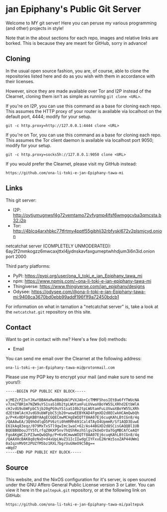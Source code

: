 # jan Epiphany's Public Git Server

Welcome to MY git server! Here you can peruse my various programming (and other)
projects in style!

Note that in the about sections for each repo, images and relative links are
borked. This is because they are meant for GitHub, sorry in advance!

## Cloning

In the usual open source fashion, you are, of course, able to clone the
repositories listed here and do as you wish with them in accordance with their
licenses.

However, since they are made available over Tor and I2P instead of the Clearnet,
cloning them isn't as simple as running `git clone <URL>`.

If you're on I2P, you can use this command as a base for cloning each repo. This
assumes the HTTP proxy of your router is available via localhost on the default
port, 4444; modify for your setup.

```
git -c http.proxy=http://127.0.0.1:4444 clone <URL>
```

If you're on Tor, you can use this command as a base for cloning each repo. This
assumes the Tor client daemon is available via localhost port 9050; modify for
your setup.

```
git -c http.proxy=socks5h://127.0.0.1:9050 clone <URL>
```

If you would prefer the Clearnet, please visit my GitHub instead:

```
https://github.com/ona-li-toki-e-jan-Epiphany-tawa-mi
```

## Links

This git server:

- I2P: http://oytjumugnwsf4g72vemtamo72vfvgmp4lfsf6wmggcvba3qmcsta.b32.i2p
- Tor: http://4blcq4arxhbkc77tfrtmy4pptf55gjbhlj32rbfyskl672v2plsmjcyd.onion

netcatchat server (COMPLETELY UNMODERATED): 6ay2f2mmkogzz6mwcaxjttxl4jydnskavfaxgumeptwhhdjum3i6n3id.onion port 2000

Third party platforms:

- PyPI: https://pypi.org/user/ona_li_toki_e_jan_Epiphany_tawa_mi
- npm: https://www.npmjs.com/~ona-li-toki-e-jan-epiphany-tawa-mi
- Thingiverse: https://www.thingiverse.com/jan_epiphany/designs
- Odysee: https://odysee.com/@ona-li-toki-e-jan-Epiphany-tawa-mi:9408ca3670bd0ebb99addf196f1f9a72450bdcb1

For information on what in tarnation a "netcatchat server" is, take a look at
the `netcatchat.git` repository on this site.

## Contact

Want to get in contact with me? Here's a few (lol) methods:

- Email

You can send me email over the Clearnet at the following address:

```
ona-li-toki-e-jan-Epiphany-tawa-mi@protonmail.com
```

Please use my PGP key to encrypt your mail (and make sure to send me yours!):

```
-----BEGIN PGP PUBLIC KEY BLOCK-----

xjMEZcPZ3xYJKwYBBAHaRw8BAQdAlPVXJAb+CcTMMF5hosIEtBa6fYTWUcNA
v7zmZfBR1m7NZW9uYS1saS10b2tpLWUtamFuLUVwaXBoYW55LXRhd2EtbWlA
cHJvdG9ubWFpbC5jb20gPG9uYS1saS10b2tpLWUtamFuLUVwaXBoYW55LXRh
d2EtbWlAcHJvdG9ubWFpbC5jb20+wowEEBYKAD4FgmXD2d8ECwkHCAmQwbQh
p/P+Kv0DFQgKBBYAAgECGQECmwMCHgEWIQTf8AA07Ej6cuqKAhLBtCGn8/4q
/QAA8wEA/3Q9hOdlqD5PV6zti0hHRMh691Cal4TAyO4UpmmR/Sf1AQD3EuwE
E61kAq83eqz/079MxTxSTl9gwImc1waC+62/As44BGXD2d8SCisGAQQBl1UB
BQEBB0DouJTY5TLrfqZ0KXP5nv7hQShRezhSlgv2kOeDrOaTGgMBCAfCeAQY
FgoAKgWCZcPZ3wmQwbQhp/P+Kv0CmwwWIQTf8AA07Ej6cuqKAhLBtCGn8/4q
/QAAXHcBAK8q0zNxD+d4xUpLWuZ31IcIIwdgCIYFxvE2NrWz5soZAP44UWm1
0aIqznMVOt2PUZfM5bz1RXL7bgrUuGNeO9C5Bg==
=Wqd7
-----END PGP PUBLIC KEY BLOCK-----
```

## Source

This website, and the NixOS configuration for it's server, is open sourced under
the GNU Affero General Public License version 3 or Later. You can view it here
in the `paltepuk.git` repository, or at the following link on GitHub:

```
https://github.com/ona-li-toki-e-jan-Epiphany-tawa-mi/paltepuk
```
